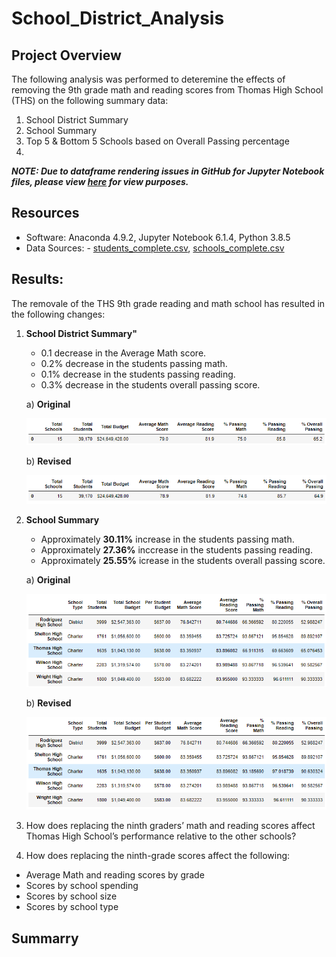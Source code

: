 # School_District_Analysis

## Project Overview
The following analysis was performed to deteremine the effects of removing the 9th grade math and reading scores from Thomas High School (THS) on the following summary data:

1. School District Summary
2. School Summary
3. Top 5 & Bottom 5 Schools based on Overall Passing percentage
4.

***NOTE: Due to dataframe rendering issues in GitHub for Jupyter Notebook files, please view [here](https://nbviewer.jupyter.org/github/joshb738/School_District_Analysis/blob/main/PyCitySchools_Challenge.ipynb) for view purposes.***

## Resources 
- Software: Anaconda 4.9.2, Jupyter Notebook 6.1.4, Python 3.8.5
- Data Sources: - [students_complete.csv](resources/students_complete.csv), [schools_complete.csv](resources/schools_complete.csv)


## Results: 

The removale of the THS 9th grade reading and math school has resulted in the following changes:  

1. **School District Summary"**
   - 0.1 decrease in the Average Math score.
   - 0.2% decrease in the students passing math.
   - 0.1% decrease in the students passing reading.
   - 0.3% decrease in the students overall passing score.
   
   a) **Original**
   <p align="left">
   <img src="Resources/district_summary_original.PNG">
   </p>
   
   b) **Revised**
   <p align="left">
   <img src="Resources/district_summary_revised.PNG">
   </p>
   
2. **School Summary**
   - Approximately **30.11%** increase in the students passing math.
   - Approximately **27.36%** inccrease in the students passing reading.
   - Approximately **25.55%** icrease in the students overall passing score.
   
   a) **Original**
   <p align="left">
   <img src="Resources/per_school_summary_original.PNG">
   </p>
   
   b) **Revised**
   <p align="left">
   <img src="Resources/per_school_summary_revised.PNG">
   </p>

3. How does replacing the ninth graders’ math and reading scores affect Thomas High School’s performance relative to the other schools?
4. How does replacing the ninth-grade scores affect the following:
  - Average Math and reading scores by grade
  - Scores by school spending
  - Scores by school size
  - Scores by school type


## Summarry
